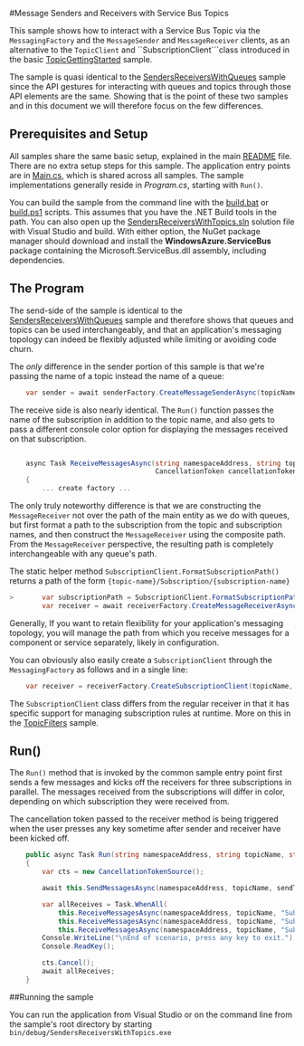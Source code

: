 #Message Senders and Receivers with Service Bus Topics

This sample shows how to interact with a Service Bus Topic via the ```MessagingFactory``` and the ```MessageSender``` 
and ```MessageReceiver``` clients, as an alternative to the ``TopicClient`` and ``SubscriptionClient```class introduced in 
the basic [TopicGettingStarted](../TopicsGettingStarted) sample. 

The sample is quasi identical to the [SendersReceiversWithQueues](../SendersReceiversWithQueues) sample since 
the API gestures for interacting with queues and topics through those API elements are the same. Showing that is the point 
of these two samples and in this document we will therefore focus on the few differences. 

## Prerequisites and Setup

All samples share the same basic setup, explained in the main [README](../README.md) file. There are no extra setup steps for this sample.
The application entry points are in [Main.cs](../common/Main.md), which is shared across all samples. The sample implementations generally
reside in *Program.cs*, starting with ```Run()```.

You can build the sample from the command line with the [build.bat](build.bat) or [build.ps1](build.ps1) scripts. This assumes that you
have the .NET Build tools in the path. You can also open up the [SendersReceiversWithTopics.sln](SendersReceiversWithTopics.sln) solution file with Visual Studio and build.
With either option, the NuGet package manager should download and install the **WindowsAzure.ServiceBus** package containing the
Microsoft.ServiceBus.dll assembly, including dependencies.

## The Program

The send-side of the sample is identical to the [SendersReceiversWithQueues](../SendersReceiversWithQueues) sample and therefore shows that
queues and topics can be used interchangeably, and that an application's messaging topology can indeed be flexibly adjusted while 
limiting or avoiding code churn.   

The *only* difference in the sender portion of this sample is that we're passing the name of a topic instead the name of a queue:

```C#
    var sender = await senderFactory.CreateMessageSenderAsync(topicName);
```

The receive side is also nearly identical. The ```Run()``` function passes the name of the subscription in addition to the topic name, 
and also gets to pass a different console color option for displaying the messages received on that subscription. 

``` C#

    async Task ReceiveMessagesAsync(string namespaceAddress, string topicName, string subscriptionName, string receiveToken, 
                                    CancellationToken cancellationToken, ConsoleColor color)
    {
        ... create factory ...

```

The only truly noteworthy difference is that we are constructing the ```MessageReceiver``` not over the path of the main entity 
as we do with queues, but first format a path to the subscription from the topic and subscription names, and then construct 
the ```MessageReceiver``` using the composite path. From the ```MessageReceiver``` perspective, the resulting path is completely 
interchangeable with any queue's path.

The static helper method ```SubscriptionClient.FormatSubscriptionPath()``` returns a path of the form ```{topic-name}/Subscription/{subscription-name}```

``` C#
>       var subscriptionPath = SubscriptionClient.FormatSubscriptionPath(topicName, subscriptionName);
        var receiver = await receiverFactory.CreateMessageReceiverAsync(subscriptionPath, ReceiveMode.PeekLock);
```

Generally, If you want to retain flexibility for your application's messaging topology, you will manage the path from which you receive 
messages for a component or service separately, likely in configuration. 
   
You can obviously also easily create a ```SubscriptionClient``` through the ```MessagingFactory``` as follows and in a 
single line:

```C#
    var receiver = receiverFactory.CreateSubscriptionClient(topicName, subscriptionName);
``` 

The ```SubscriptionClient``` class differs from the regular receiver in that it has specific support for managing 
subscription rules at runtime. More on this in the [TopicFilters](../TopicFilters) sample. 

## Run()

The ```Run()``` method that is invoked by the common sample entry point first sends a few messages and kicks off the receivers for 
three subscriptions in parallel. The messages received from the subscriptions will differ in color, depending on which
subscription they were received from. 

The cancellation token passed to the receiver method is being triggered when the user presses any key sometime after sender and receiver have been kicked off. 

```C#
    public async Task Run(string namespaceAddress, string topicName, string sendToken, string receiveToken)
    {
        var cts = new CancellationTokenSource();

        await this.SendMessagesAsync(namespaceAddress, topicName, sendToken);

        var allReceives = Task.WhenAll(
            this.ReceiveMessagesAsync(namespaceAddress, topicName, "Subscription1", receiveToken, cts.Token, ConsoleColor.Cyan),
            this.ReceiveMessagesAsync(namespaceAddress, topicName, "Subscription2", receiveToken, cts.Token, ConsoleColor.Green),
            this.ReceiveMessagesAsync(namespaceAddress, topicName, "Subscription3", receiveToken, cts.Token, ConsoleColor.Yellow));
        Console.WriteLine("\nEnd of scenario, press any key to exit.");
        Console.ReadKey();

        cts.Cancel();
        await allReceives;
    }
```

##Running the sample

You can run the application from Visual Studio or on the command line from the sample's root directory by starting <code>bin/debug/SendersReceiversWithTopics.exe</code>
